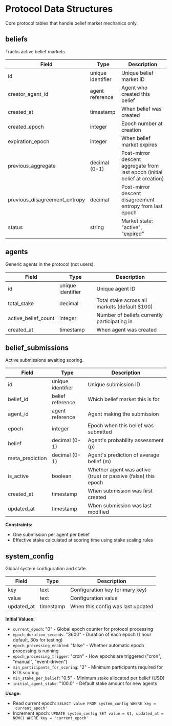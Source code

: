 # Protocol Data Structures

Core protocol tables that handle belief market mechanics only.

## beliefs
Tracks active belief markets.

| Field | Type | Description |
|-------|------|-------------|
| id | unique identifier | Unique belief market ID |
| creator_agent_id | agent reference | Agent who created this belief |
| created_at | timestamp | When belief was created |
| created_epoch | integer | Epoch number at creation |
| expiration_epoch | integer | When belief market expires |
| previous_aggregate | decimal (0-1) | Post-mirror descent aggregate from last epoch (initial belief at creation) |
| previous_disagreement_entropy | decimal | Post-mirror descent disagreement entropy from last epoch |
| status | string | Market state: "active", "expired" |

## agents
Generic agents in the protocol (not users).

| Field | Type | Description |
|-------|------|-------------|
| id | unique identifier | Unique agent ID |
| total_stake | decimal | Total stake across all markets (default $100) |
| active_belief_count | integer | Number of beliefs currently participating in |
| created_at | timestamp | When agent was created |

## belief_submissions
Active submissions awaiting scoring.

| Field | Type | Description |
|-------|------|-------------|
| id | unique identifier | Unique submission ID |
| belief_id | belief reference | Which belief market this is for |
| agent_id | agent reference | Agent making the submission |
| epoch | integer | Epoch when this belief was submitted |
| belief | decimal (0-1) | Agent's probability assessment (p) |
| meta_prediction | decimal (0-1) | Agent's prediction of average belief (m) |
| is_active | boolean | Whether agent was active (true) or passive (false) this epoch |
| created_at | timestamp | When submission was first created |
| updated_at | timestamp | When submission was last modified |

**Constraints:**
- One submission per agent per belief
- Effective stake calculated at scoring time using stake scaling rules

## system_config
Global system configuration and state.

| Field | Type | Description |
|-------|------|-------------|
| key | text | Configuration key (primary key) |
| value | text | Configuration value |
| updated_at | timestamp | When this config was last updated |

**Initial Values:**
- `current_epoch`: "0" - Global epoch counter for protocol processing
- `epoch_duration_seconds`: "3600" - Duration of each epoch (1 hour default, 30s for testing)
- `epoch_processing_enabled`: "false" - Whether automatic epoch processing is running
- `epoch_processing_trigger`: "cron" - How epochs are triggered ("cron", "manual", "event-driven")
- `min_participants_for_scoring`: "2" - Minimum participants required for BTS scoring
- `min_stake_per_belief`: "0.5" - Minimum stake allocated per belief (USD)
- `initial_agent_stake`: "100.0" - Default stake amount for new agents

**Usage:**
- Read current epoch: `SELECT value FROM system_config WHERE key = 'current_epoch'`
- Increment epoch: `UPDATE system_config SET value = $1, updated_at = NOW() WHERE key = 'current_epoch'`



